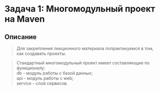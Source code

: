 #  Задача 1: Многомодульный проект на Maven
## Описание
>Для закрепления лекционного материала попрактикуемся в том, как создавать проекты.

>Стандартный многомодульный проект имеет составляющие по функционалу:  
>db - модуль работы с базой данных;  
>api - модуль работы с web;  
>service - слой сервисов.